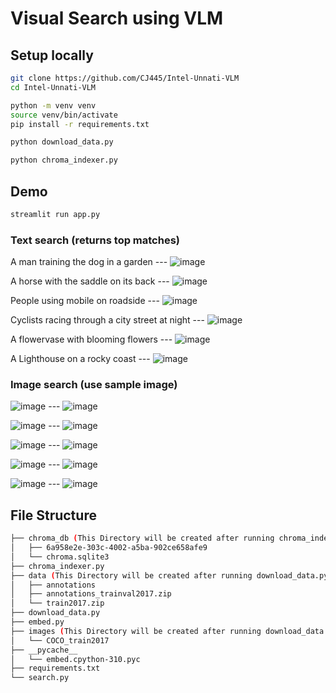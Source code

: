 # Visual Search using VLM

## Setup locally

```bash
git clone https://github.com/CJ445/Intel-Unnati-VLM
cd Intel-Unnati-VLM
```

```bash
python -m venv venv
source venv/bin/activate
pip install -r requirements.txt
```

```bash
python download_data.py
```

```bash
python chroma_indexer.py
```

## Demo

```bash
streamlit run app.py
```
### Text search (returns top matches)

A man training the dog in a garden --- ![image](https://github.com/user-attachments/assets/a6e121e8-14a7-497f-a637-23711deab98c)


 A horse with the saddle on its back --- ![image](https://github.com/user-attachments/assets/1ccb6481-e5c3-4f2a-89a4-1a5987f15aa9)


People using mobile on roadside --- ![image](https://github.com/user-attachments/assets/59842bb4-1fc0-45e6-af59-3df7fd68af30)


Cyclists racing through a city street at night --- ![image](https://github.com/user-attachments/assets/b907627f-6948-4b2c-bc88-6711de1c19ac)


A flowervase with blooming flowers --- ![image](https://github.com/user-attachments/assets/b045345c-f4ea-44f1-8505-a34aa598579a)


A Lighthouse on a rocky coast --- ![image](https://github.com/user-attachments/assets/5fe3001c-9b79-49e4-988e-fe5e55f0bd33)



### Image search (use sample image)

![image](https://github.com/user-attachments/assets/0fe36bb8-8249-4566-93db-d6b15e60fe10)  ---  ![image](https://github.com/user-attachments/assets/9828c7bb-56ba-412a-8127-2fb582452473)

![image](https://github.com/user-attachments/assets/4bc3b2a9-71aa-4e95-a79e-99f536e33a9e)  ---  ![image](https://github.com/user-attachments/assets/dab433ca-9bdb-4c3e-8e62-ee8b87fd2e63)

![image](https://github.com/user-attachments/assets/c1128805-8d91-4d95-b44a-7dca50c1ea18)  ---  ![image](https://github.com/user-attachments/assets/db68db6f-8435-4547-9267-fbdfb401f234)

![image](https://github.com/user-attachments/assets/18434aa6-3659-4a54-9275-09e6d27d101a)  ---  ![image](https://github.com/user-attachments/assets/3fc69826-4e52-4405-b597-8ac27af9484c)

![image](https://github.com/user-attachments/assets/3ed70496-d9a5-4de4-a45d-89a237028220)  ---  ![image](https://github.com/user-attachments/assets/b7517b91-a7e2-4929-812a-01854fca1ac1)









## File Structure

```bash
├── chroma_db (This Directory will be created after running chroma_indexer.py)
│   ├── 6a958e2e-303c-4002-a5ba-902ce658afe9
│   └── chroma.sqlite3
├── chroma_indexer.py
├── data (This Directory will be created after running download_data.py)
│   ├── annotations
│   ├── annotations_trainval2017.zip
│   └── train2017.zip
├── download_data.py
├── embed.py
├── images (This Directory will be created after running download_data.py)
│   └── COCO_train2017
├── __pycache__
│   └── embed.cpython-310.pyc
├── requirements.txt
└── search.py
```
